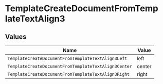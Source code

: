 # TemplateCreateDocumentFromTemplateTextAlign3


## Values

| Name                                                 | Value                                                |
| ---------------------------------------------------- | ---------------------------------------------------- |
| `TemplateCreateDocumentFromTemplateTextAlign3Left`   | left                                                 |
| `TemplateCreateDocumentFromTemplateTextAlign3Center` | center                                               |
| `TemplateCreateDocumentFromTemplateTextAlign3Right`  | right                                                |